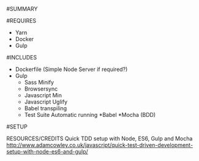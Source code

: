 #SUMMARY

#REQUIRES
* Yarn
* Docker
* Gulp

#INCLUDES
* Dockerfile
	(Simple Node Server if required?)
* Gulp
	* Sass Minify
	* Browsersync
	* Javascript Min
	* Javascript Uglify
	* Babel transpiling
	* Test Suite Automatic running
*Babel
*Mocha (BDD)



#SETUP

RESOURCES/CREDITS
Quick TDD setup with Node, ES6, Gulp and Mocha
http://www.adamcowley.co.uk/javascript/quick-test-driven-development-setup-with-node-es6-and-gulp/